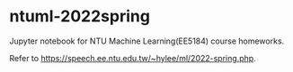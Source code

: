 # ntuml-2022spring

Jupyter notebook for NTU Machine Learning(EE5184) course homeworks.

Refer to https://speech.ee.ntu.edu.tw/~hylee/ml/2022-spring.php.
